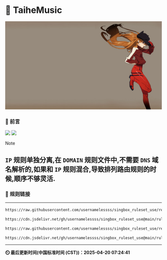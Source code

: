 
# 🧸 TaiheMusic
![](https://raw.githubusercontent.com/usernamelessss/picture-bed/main/images/202504042256831.jpg)
### 📣 前言
![](https://shields.io/badge/-移除重复规则-ff69b4) ![](https://shields.io/badge/-IP&nbsp;规则单独存放不与&nbsp;DOMAIN&nbsp;等混合-green)
> [!NOTE]
**`IP` 规则单独分离,在 `DOMAIN` 规则文件中,不需要 `DNS` 域名解析的,如果和 `IP` 规则混合,导致排列路由规则的时候,顺序不够灵活.**
---

###  🔗 规则链接
---

```url
https://raw.githubusercontent.com/usernamelessss/singbox_ruleset_use/refs/heads/main/rule/TaiheMusic/TaiheMusic_No_IP.json
```

```url
https://cdn.jsdelivr.net/gh/usernamelessss/singbox_ruleset_use@main/rule/TaiheMusic/TaiheMusic_No_IP.json
```

```url
https://raw.githubusercontent.com/usernamelessss/singbox_ruleset_use/refs/heads/main/rule/TaiheMusic/TaiheMusic_No_IP.srs
```

```url
https://cdn.jsdelivr.net/gh/usernamelessss/singbox_ruleset_use@main/rule/TaiheMusic/TaiheMusic_No_IP.srs
```

---
**⏲️ 最后更新时间(中国标准时间 (CST))：2025-04-20 07:24:41**